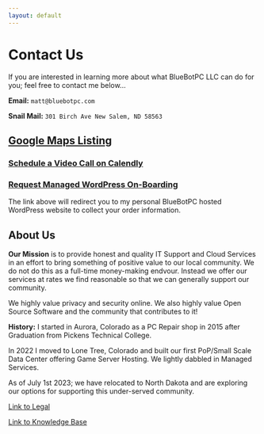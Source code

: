 ```yaml
---
layout: default
---
```

# Contact Us

If you are interested in learning more about what BlueBotPC LLC can do for you; feel free to contact me below...

**Email:** ```matt@bluebotpc.com```

**Snail Mail:** ```301 Birch Ave New Salem, ND 58563```

## [Google Maps Listing](https://goo.gl/maps/PXK3Huew2rYx4Bg3A)

### [Schedule a Video Call on Calendly](https://calendly.com/bluebotpc/consult)

### [Request Managed WordPress On-Boarding](https://www.mattfaulkner.net/bluebotpc/)

The link above will redirect you to my personal BlueBotPC hosted WordPress website to collect your order information.

## About Us

**Our Mission** is to provide honest and quality IT Support and Cloud Services in an effort to bring something of positive value to our local community. We do not do this as a full-time money-making endvour. Instead we offer our services at rates we find reasonable so that we can generally support our community.

We highly value privacy and security online. We also highly value Open Source Software and the community that contributes to it!

**History:** I started in Aurora, Colorado as a PC Repair shop in 2015 after Graduation from Pickens Technical College.

In 2022 I moved to Lone Tree, Colorado and built our first PoP/Small Scale Data Center offering Game Server Hosting. We lightly dabbled in Managed Services.

As of July 1st 2023; we have relocated to North Dakota and are exploring our options for supporting this under-served community.

[Link to Legal](https://www.bluebotpc.com/pages/legal/legal)

[Link to Knowledge Base](https://www.bluebotpc.com/pages/kb/)
